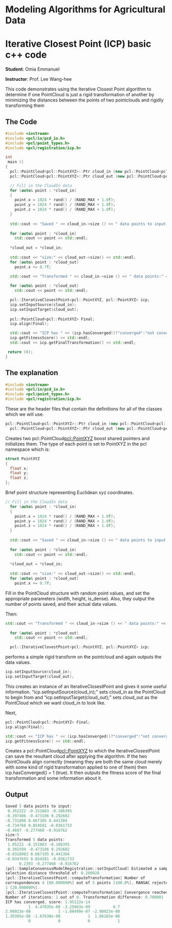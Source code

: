 

# Modeling Algorithms for Agricultural Data

# Iterative Closest Point (ICP) basic c++ code 

**Student**: Omia Emmanuel

**Instructor**: Prof. Lee Wang-hee

This code demonstrates using the Iterative Closest Point algorithm to determine if one PointCloud is just a rigid transformation of another by minimizing the distances between the points of two pointclouds and rigidly transforming them


## The Code

```cpp
#include <iostream>
#include <pcl/io/pcd_io.h>
#include <pcl/point_types.h>
#include <pcl/registration/icp.h>

int
 main ()
{
  pcl::PointCloud<pcl::PointXYZ>::Ptr cloud_in (new pcl::PointCloud<pcl::PointXYZ>(5,1));
  pcl::PointCloud<pcl::PointXYZ>::Ptr cloud_out (new pcl::PointCloud<pcl::PointXYZ>);

  // Fill in the CloudIn data
  for (auto& point : *cloud_in)
  {
    point.x = 1024 * rand() / (RAND_MAX + 1.0f);
    point.y = 1024 * rand() / (RAND_MAX + 1.0f);
    point.z = 1024 * rand() / (RAND_MAX + 1.0f);
  }
  
  std::cout << "Saved " << cloud_in->size () << " data points to input:" << std::endl;
      
  for (auto& point : *cloud_in)
    std::cout << point << std::endl;
      
  *cloud_out = *cloud_in;
  
  std::cout << "size:" << cloud_out->size() << std::endl;
  for (auto& point : *cloud_out)
    point.x += 0.7f;

  std::cout << "Transformed " << cloud_in->size () << " data points:" << std::endl;
      
  for (auto& point : *cloud_out)
    std::cout << point << std::endl;

  pcl::IterativeClosestPoint<pcl::PointXYZ, pcl::PointXYZ> icp;
  icp.setInputSource(cloud_in);
  icp.setInputTarget(cloud_out);
  
  pcl::PointCloud<pcl::PointXYZ> Final;
  icp.align(Final);

  std::cout << "ICP has " << (icp.hasConverged()?"converged":"not converged") << ", score: " <<
  icp.getFitnessScore() << std::endl;
  std::cout << icp.getFinalTransformation() << std::endl;

 return (0);
}

```

## The explanation

```cpp
#include <iostream>
#include <pcl/io/pcd_io.h>
#include <pcl/point_types.h>
#include <pcl/registration/icp.h>
```
These are the header files that contain the definitions for all of the classes which we will use.

```cpp
pcl::PointCloud<pcl::PointXYZ>::Ptr cloud_in (new pcl::PointCloud<pcl::PointXYZ>(5,1));
  pcl::PointCloud<pcl::PointXYZ>::Ptr cloud_out (new pcl::PointCloud<pcl::PointXYZ>);
```
Creates two pcl::PointCloud<pcl::PointXYZ> boost shared pointers and initializes them. The type of each point is set to PointXYZ in the pcl namespace which is:

```cpp
struct PointXYZ
{
  float x;
  float y;
  float z;
};
```
Brief point structure representing Euclidean xyz coordinates.

```cpp
// Fill in the CloudIn data
  for (auto& point : *cloud_in)
  {
    point.x = 1024 * rand() / (RAND_MAX + 1.0f);
    point.y = 1024 * rand() / (RAND_MAX + 1.0f);
    point.z = 1024 * rand() / (RAND_MAX + 1.0f);
  }
  
  std::cout << "Saved " << cloud_in->size () << " data points to input:" << std::endl;
      
  for (auto& point : *cloud_in)
    std::cout << point << std::endl;
      
  *cloud_out = *cloud_in;
  
  std::cout << "size:" << cloud_out->size() << std::endl;
  for (auto& point : *cloud_out)
    point.x += 0.7f;
```

Fill in the PointCloud structure with random point values, and set the appropriate parameters (width, height, is_dense). Also, they output the number of points saved, and their actual data values.

Then:

```cpp
std::cout << "Transformed " << cloud_in->size () << " data points:" << std::endl;
      
  for (auto& point : *cloud_out)
    std::cout << point << std::endl;

  pcl::IterativeClosestPoint<pcl::PointXYZ, pcl::PointXYZ> icp;
```

performs a simple rigid transform on the pointcloud and again outputs the data values.

```cpp
icp.setInputSource(cloud_in);
icp.setInputTarget(cloud_out);
```
This creates an instance of an IterativeClosestPoint and gives it some useful information. “icp.setInputSource(cloud_in);” sets cloud_in as the PointCloud to begin from and “icp.setInputTarget(cloud_out);” sets cloud_out as the PointCloud which we want cloud_in to look like.

Next,

```cpp
pcl::PointCloud<pcl::PointXYZ> Final;
icp.align(Final);

std::cout << "ICP has " << (icp.hasConverged()?"converged":"not converged") << ", score: " <<
icp.getFitnessScore() << std::endl;
```
Creates a pcl::PointCloud<pcl::PointXYZ> to which the IterativeClosestPoint can save the resultant cloud after applying the algorithm. If the two PointClouds align correctly (meaning they are both the same cloud merely with some kind of rigid transformation applied to one of them) then icp.hasConverged() = 1 (true). It then outputs the fitness score of the final transformation and some information about it.

## Output

```cpp
Saved 5 data points to input:
 0.352222 -0.151883 -0.106395
-0.397406 -0.473106 0.292602
-0.731898 0.667105 0.441304
-0.734766 0.854581 -0.0361733
-0.4607 -0.277468 -0.916762
size:5
Transformed 5 data points:
 1.05222 -0.151883 -0.106395
 0.302594 -0.473106 0.292602
-0.0318983 0.667105 0.441304
-0.0347655 0.854581 -0.0361733
      0.2393 -0.277468 -0.916762
[pcl::SampleConsensusModelRegistration::setInputCloud] Estimated a sample
selection distance threshold of: 0.200928
[pcl::IterativeClosestPoint::computeTransformation] Number of
correspondences 4 [80.000000%] out of 5 points [100.0%], RANSAC rejected:
1 [20.000000%].
[pcl::IterativeClosestPoint::computeTransformation] Convergence reached.
Number of iterations: 1 out of 0. Transformation difference: 0.700001
ICP has converged, score: 1.95122e-14
          1  4.47035e-08 -3.25963e-09          0.7
2.98023e-08            1 -1.08499e-07 -2.98023e-08
1.30385e-08 -1.67638e-08            1  1.86265e-08
          0            0            0            1
```